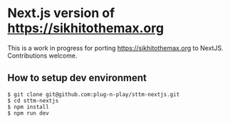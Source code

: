 # Next.js version of https://sikhitothemax.org

This is a work in progress for porting https://sikhitothemax.org to NextJS. Contributions welcome.

## How to setup dev environment

```shell
$ git clone git@github.com:plug-n-play/sttm-nextjs.git
$ cd sttm-nextjs
$ npm install
$ npm run dev
```
